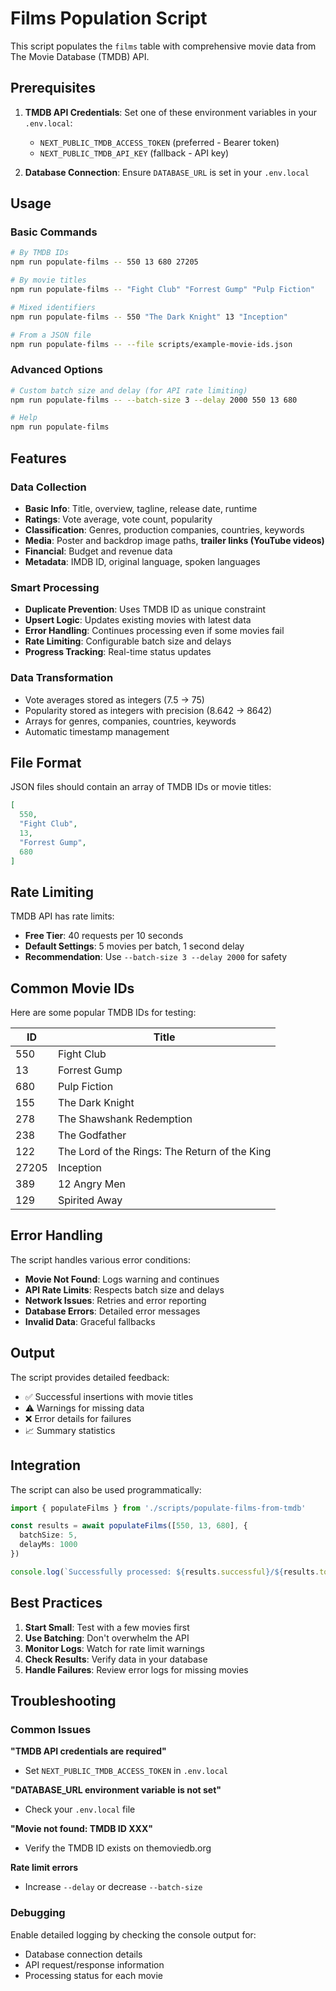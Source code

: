 # Films Population Script

This script populates the `films` table with comprehensive movie data from The Movie Database (TMDB) API.

## Prerequisites

1. **TMDB API Credentials**: Set one of these environment variables in your `.env.local`:
   - `NEXT_PUBLIC_TMDB_ACCESS_TOKEN` (preferred - Bearer token)
   - `NEXT_PUBLIC_TMDB_API_KEY` (fallback - API key)

2. **Database Connection**: Ensure `DATABASE_URL` is set in your `.env.local`

## Usage

### Basic Commands

```bash
# By TMDB IDs
npm run populate-films -- 550 13 680 27205

# By movie titles
npm run populate-films -- "Fight Club" "Forrest Gump" "Pulp Fiction"

# Mixed identifiers
npm run populate-films -- 550 "The Dark Knight" 13 "Inception"

# From a JSON file
npm run populate-films -- --file scripts/example-movie-ids.json
```

### Advanced Options

```bash
# Custom batch size and delay (for API rate limiting)
npm run populate-films -- --batch-size 3 --delay 2000 550 13 680

# Help
npm run populate-films
```

## Features

### Data Collection
- **Basic Info**: Title, overview, tagline, release date, runtime
- **Ratings**: Vote average, vote count, popularity
- **Classification**: Genres, production companies, countries, keywords
- **Media**: Poster and backdrop image paths, **trailer links (YouTube videos)**
- **Financial**: Budget and revenue data
- **Metadata**: IMDB ID, original language, spoken languages

### Smart Processing
- **Duplicate Prevention**: Uses TMDB ID as unique constraint
- **Upsert Logic**: Updates existing movies with latest data
- **Error Handling**: Continues processing even if some movies fail
- **Rate Limiting**: Configurable batch size and delays
- **Progress Tracking**: Real-time status updates

### Data Transformation
- Vote averages stored as integers (7.5 → 75)
- Popularity stored as integers with precision (8.642 → 8642)
- Arrays for genres, companies, countries, keywords
- Automatic timestamp management

## File Format

JSON files should contain an array of TMDB IDs or movie titles:

```json
[
  550,
  "Fight Club",
  13,
  "Forrest Gump",
  680
]
```

## Rate Limiting

TMDB API has rate limits:
- **Free Tier**: 40 requests per 10 seconds
- **Default Settings**: 5 movies per batch, 1 second delay
- **Recommendation**: Use `--batch-size 3 --delay 2000` for safety

## Common Movie IDs

Here are some popular TMDB IDs for testing:

| ID | Title |
|----|-------|
| 550 | Fight Club |
| 13 | Forrest Gump |
| 680 | Pulp Fiction |
| 155 | The Dark Knight |
| 278 | The Shawshank Redemption |
| 238 | The Godfather |
| 122 | The Lord of the Rings: The Return of the King |
| 27205 | Inception |
| 389 | 12 Angry Men |
| 129 | Spirited Away |

## Error Handling

The script handles various error conditions:
- **Movie Not Found**: Logs warning and continues
- **API Rate Limits**: Respects batch size and delays
- **Network Issues**: Retries and error reporting
- **Database Errors**: Detailed error messages
- **Invalid Data**: Graceful fallbacks

## Output

The script provides detailed feedback:
- ✅ Successful insertions with movie titles
- ⚠️ Warnings for missing data
- ❌ Error details for failures
- 📈 Summary statistics

## Integration

The script can also be used programmatically:

```typescript
import { populateFilms } from './scripts/populate-films-from-tmdb'

const results = await populateFilms([550, 13, 680], {
  batchSize: 5,
  delayMs: 1000
})

console.log(`Successfully processed: ${results.successful}/${results.total}`)
```

## Best Practices

1. **Start Small**: Test with a few movies first
2. **Use Batching**: Don't overwhelm the API
3. **Monitor Logs**: Watch for rate limit warnings
4. **Check Results**: Verify data in your database
5. **Handle Failures**: Review error logs for missing movies

## Troubleshooting

### Common Issues

**"TMDB API credentials are required"**
- Set `NEXT_PUBLIC_TMDB_ACCESS_TOKEN` in `.env.local`

**"DATABASE_URL environment variable is not set"**
- Check your `.env.local` file

**"Movie not found: TMDB ID XXX"**
- Verify the TMDB ID exists on themoviedb.org

**Rate limit errors**
- Increase `--delay` or decrease `--batch-size`

### Debugging

Enable detailed logging by checking the console output for:
- Database connection details
- API request/response information
- Processing status for each movie 
